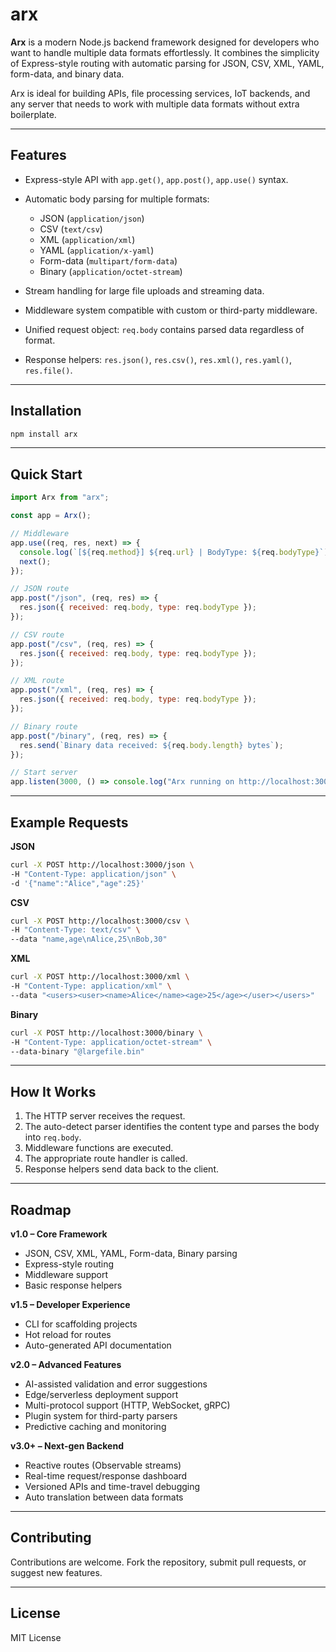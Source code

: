 # arx

**Arx** is a modern Node.js backend framework designed for developers who want to handle multiple data formats effortlessly. It combines the simplicity of Express-style routing with automatic parsing for JSON, CSV, XML, YAML, form-data, and binary data.

Arx is ideal for building APIs, file processing services, IoT backends, and any server that needs to work with multiple data formats without extra boilerplate.

---

## Features

* Express-style API with `app.get()`, `app.post()`, `app.use()` syntax.
* Automatic body parsing for multiple formats:

  * JSON (`application/json`)
  * CSV (`text/csv`)
  * XML (`application/xml`)
  * YAML (`application/x-yaml`)
  * Form-data (`multipart/form-data`)
  * Binary (`application/octet-stream`)
* Stream handling for large file uploads and streaming data.
* Middleware system compatible with custom or third-party middleware.
* Unified request object: `req.body` contains parsed data regardless of format.
* Response helpers: `res.json()`, `res.csv()`, `res.xml()`, `res.yaml()`, `res.file()`.

---

## Installation

```bash
npm install arx
```

---

## Quick Start

```js
import Arx from "arx";

const app = Arx();

// Middleware
app.use((req, res, next) => {
  console.log(`[${req.method}] ${req.url} | BodyType: ${req.bodyType}`);
  next();
});

// JSON route
app.post("/json", (req, res) => {
  res.json({ received: req.body, type: req.bodyType });
});

// CSV route
app.post("/csv", (req, res) => {
  res.json({ received: req.body, type: req.bodyType });
});

// XML route
app.post("/xml", (req, res) => {
  res.json({ received: req.body, type: req.bodyType });
});

// Binary route
app.post("/binary", (req, res) => {
  res.send(`Binary data received: ${req.body.length} bytes`);
});

// Start server
app.listen(3000, () => console.log("Arx running on http://localhost:3000"));
```

---

## Example Requests

**JSON**

```bash
curl -X POST http://localhost:3000/json \
-H "Content-Type: application/json" \
-d '{"name":"Alice","age":25}'
```

**CSV**

```bash
curl -X POST http://localhost:3000/csv \
-H "Content-Type: text/csv" \
--data "name,age\nAlice,25\nBob,30"
```

**XML**

```bash
curl -X POST http://localhost:3000/xml \
-H "Content-Type: application/xml" \
--data "<users><user><name>Alice</name><age>25</age></user></users>"
```

**Binary**

```bash
curl -X POST http://localhost:3000/binary \
-H "Content-Type: application/octet-stream" \
--data-binary "@largefile.bin"
```

---

## How It Works

1. The HTTP server receives the request.
2. The auto-detect parser identifies the content type and parses the body into `req.body`.
3. Middleware functions are executed.
4. The appropriate route handler is called.
5. Response helpers send data back to the client.

---

## Roadmap

**v1.0 – Core Framework**

* JSON, CSV, XML, YAML, Form-data, Binary parsing
* Express-style routing
* Middleware support
* Basic response helpers

**v1.5 – Developer Experience**

* CLI for scaffolding projects
* Hot reload for routes
* Auto-generated API documentation

**v2.0 – Advanced Features**

* AI-assisted validation and error suggestions
* Edge/serverless deployment support
* Multi-protocol support (HTTP, WebSocket, gRPC)
* Plugin system for third-party parsers
* Predictive caching and monitoring

**v3.0+ – Next-gen Backend**

* Reactive routes (Observable streams)
* Real-time request/response dashboard
* Versioned APIs and time-travel debugging
* Auto translation between data formats

---

## Contributing

Contributions are welcome. Fork the repository, submit pull requests, or suggest new features.

---

## License

MIT License
